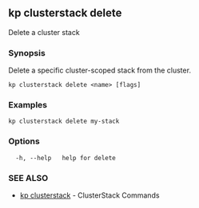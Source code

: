 ## kp clusterstack delete

Delete a cluster stack

### Synopsis

Delete a specific cluster-scoped stack from the cluster.

```
kp clusterstack delete <name> [flags]
```

### Examples

```
kp clusterstack delete my-stack
```

### Options

```
  -h, --help   help for delete
```

### SEE ALSO

* [kp clusterstack](kp_clusterstack.md)	 - ClusterStack Commands


